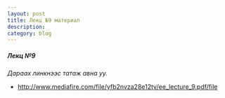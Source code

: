```yaml
---
layout: post
title: Лекц №9 материал
description:
category: blog
---
```


##### *Лeкц №9*

 *Дараах линкнээс татаж авна уу.*

* http://www.mediafire.com/file/yfb2nvza28e12ty/ee_lecture_9.pdf/file
